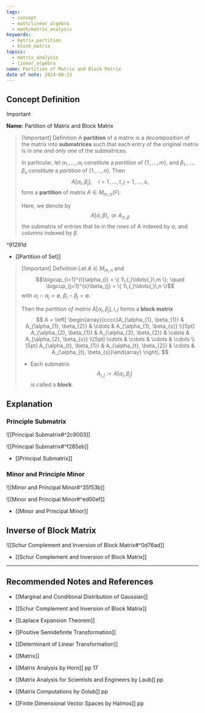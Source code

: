 ```yaml
---
tags:
  - concept
  - math/linear_algebra
  - math/matrix_analysis
keywords:
  - matrix_partition
  - block_matrix
topics:
  - matrix_analysis
  - linear_algebra
name: Partition of Matrix and Block Matrix
date of note: 2024-09-23
---
```


## Concept Definition

>[!important]
>**Name**: Partition of Matrix and Block Matrix

>[!important] Definition
>A **partition** of a matrix is a *decomposition* of the matrix into **submatrices** such that each entry of the original matrix is in *one and only one* of the submatrices.
>
>In particular, let $\alpha_{1} \,{,}\ldots{,}\,\alpha_{t}$ constitute a *partition* of $\{ 1\,{,}\ldots{,}\,m \}$, and $\beta_{1} \,{,}\ldots{,}\, \beta_{s}$ constitute a *partition* of $\{ 1\,{,}\ldots{,}\,n \}$. Then $$A[\alpha_{i}, \beta_{j}], \quad i=1\,{,}\ldots{,}\,t, j=1\,{,}\ldots{,} s,$$ form a **partition** of matrix $A\in M_{m,n}(F)$.
>
>Here, we denote by $$A[\alpha, \beta], \text{ or }A_{\alpha, \beta}$$ the submatrix of entries that lie in the *rows* of $A$ indexed by $\alpha$, and *columns* indexed by $\beta$.

^91291d

- [[Partition of Set]]

>[!important] Definition
>Let $A\in M_{m,n}$ and 
>$$\bigcup_{i=1}^{t}\alpha_{i} = \{ 1\,{,}\ldots{,}\,m \}; \quad \bigcup_{j=1}^{s}\beta_{j} = \{ 1\,{,}\ldots{,}\,n \}$$ with $\alpha_{i}\cap \alpha_{j} =\emptyset$, $\beta_{i}\cap \beta_{j} =\emptyset.$
>
>Then the *partition of matrix* $A[\alpha_{i}, \beta_{j}], i,j$ forms a **block matrix**
>$$
>A = \left[ \begin{array}{cccc}A_{\alpha_{1}, \beta_{1}} & A_{\alpha_{1}, \beta_{2}} & \cdots & A_{\alpha_{1}, \beta_{s}} \\[5pt] A_{\alpha_{2}, \beta_{1}} & A_{\alpha_{2}, \beta_{2}} & \cdots & A_{\alpha_{2}, \beta_{s}} \\[5pt] \cdots & \cdots & \cdots & \cdots \\[5pt] A_{\alpha_{t}, \beta_{1}} & A_{\alpha_{t}, \beta_{2}} & \cdots & A_{\alpha_{t}, \beta_{s}}\end{array} \right]. 
>$$
>- Each submatrix $$A_{i,j} := A[\alpha_{i}, \beta_{j}]$$ is called a **block**.




## Explanation


### Principle Submatrix

![[Principal Submatrix#^2c9003]]

![[Principal Submatrix#^f285eb]]

- [[Principal Submatrix]]

### Minor and Principle Minor

![[Minor and Principal Minor#^35f53b]]

![[Minor and Principal Minor#^ed00ef]]

- [[Minor and Principal Minor]]

## Inverse of Block Matrix

![[Schur Complement and Inversion of Block Matrix#^0d76ad]]

- [[Schur Complement and Inversion of Block Matrix]]



-----------
##  Recommended Notes and References



- [[Marginal and Conditional Distribution of Gaussian]]
- [[Schur Complement and Inversion of Block Matrix]]
- [[Laplace Expansion Theorem]]


- [[Positive Semidefinite Transformation]]
- [[Determinant of Linear Transformation]]
- [[Matrix]]


- [[Matrix Analysis by Horn]] pp 17
- [[Matrix Analysis for Scientists and Engineers by Laub]] pp 
- [[Matrix Computations by Golub]] pp 
- [[Finite Dimensional Vector Spaces by Halmos]] pp 